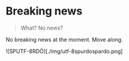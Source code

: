 # Breaking news

> What? No news?

No breaking news at the moment. Move along.

![SPUTF-8RDÖ][./img/utf-8spurdospardo.png]
